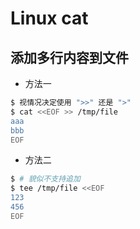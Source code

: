# Linux cat

## 添加多行内容到文件

* 方法一

```bash
$ 视情况决定使用 ">>" 还是 ">"
$ cat <<EOF >> /tmp/file
aaa
bbb
EOF
```

* 方法二

```bash
$ # 貌似不支持追加
$ tee /tmp/file <<EOF
123
456
EOF
```